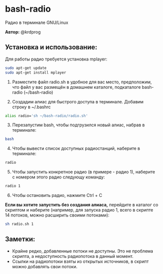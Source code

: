 # bash-radio
Радио в терминале GNU/Linux

**Автор:** @krdprog

## Установка и использование:

Для работы радио требуется установка mplayer:

```bash
sudo apt-get update
sudo apt-get install mplayer
```

1. Разместите файл radio.sh в удобное для вас место, предположим, что файл у вас размещён в домашнем каталоге, подкаталоге bash-radio (~/bash-radio)

2. Создадим алиас для быстрого доступа в терминале. Добавим строку в ~/.bashrc

```bash
alias radio='sh ~/bash-radio/radio.sh'
```

3. Перезапустим bash, чтобы подгрузился новый алиас, набрав в терминале:

```bash
bash
```

4. Чтобы вывести список доступных радиостанций, наберите в терминале:

```bash
radio
```

5. Чтобы запустить конкретное радио (в примере - радио 1), наберите с номером этого радио следующу команду:

```bash
radio 1
```

6. Чтобы остановить радио, нажмите Ctrl + C

**Если вы хотите запустить без создания алиаса,** перейдите в каталог со скриптом и наберите (например, для запуска радио 1, всего в скрипте 14 потоков, можно расширить своими потоками):
```bash
sh radio.sh 1
```

## Заметки:

- Крайне редко, добавленные потоки не доступны. Это не проблема скрипта, а недоступность радиопотока в данный момент.
- Ссылки на радиопотоки взяты из открытых источников, в скрипт можно добавлять свои потоки.
